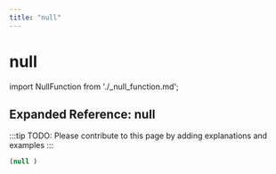 ```yaml
---
title: "null"
---
```


# null

import NullFunction from './_null_function.md';

<NullFunction />

## Expanded Reference: null

:::tip
TODO: Please contribute to this page by adding explanations and examples
:::

```lisp
(null )
```
